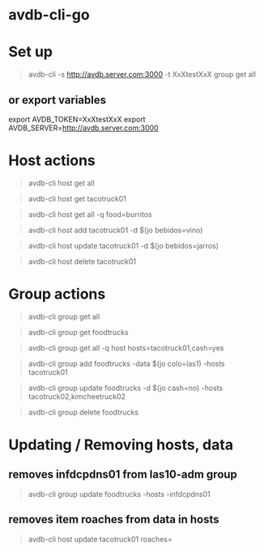# avdb-cli-go

# Set up 
> avdb-cli -s http://avdb.server.com:3000 -t XxXtestXxX group get all

## or export variables
export AVDB_TOKEN=XxXtestXxX
export AVDB_SERVER=http://avdb.server.com:3000


# Host actions
> avdb-cli host get all

> avdb-cli host get tacotruck01

> avdb-cli host get all -q food=burritos

> avdb-cli host add tacotruck01 -d $(jo bebidos=vino)

> avdb-cli host update tacotruck01 -d $(jo bebidos=jarros)

> avdb-cli host delete tacotruck01

# Group actions
> avdb-cli group get all

> avdb-cli group get foodtrucks

> avdb-cli group get all -q host hosts=tacotruck01,cash=yes

> avdb-cli group add foodtrucks -data $(jo colo=las1) -hosts tacotruck01

> avdb-cli group update foodtrucks -d $(jo cash=no) -hosts tacotruck02,kimcheetruck02

> avdb-cli group delete foodtrucks

# Updating / Removing hosts, data

## removes infdcpdns01 from las10-adm group
> avdb-cli group update foodtrucks -hosts -infdcpdns01

## removes item roaches from data in hosts
> avdb-cli host update tacotruck01 roaches=
